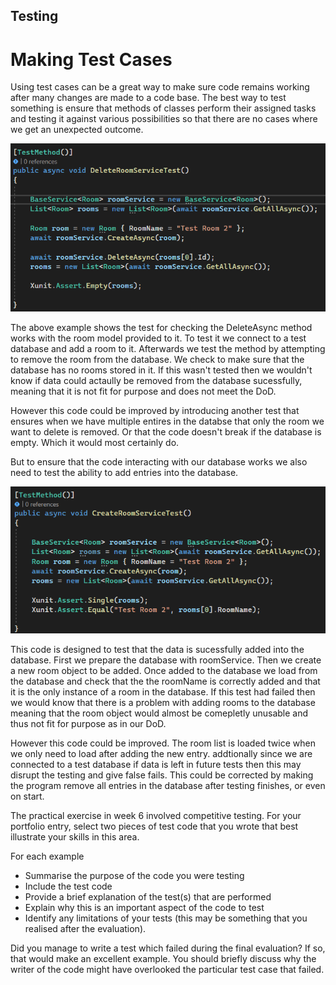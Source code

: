 ## Testing

# Making Test Cases

Using test cases can be a great way to make sure code remains working after many changes are made to a code base. The best way to test something is ensure that methods of classes perform their assigned tasks and testing it against various possibilities so that there are no cases where we get an unexpected outcome.

![image](https://github.com/TwopercentFlat/40534370Portfolio/blob/main/images/Testing/Testing1.PNG)

The above example shows the test for checking the DeleteAsync method works with the room model provided to it. To test it we connect to a test database and add a room to it. Afterwards we test the method by attempting to remove the room from the database. We check to make sure that the database has no rooms stored in it. If this wasn't tested then we wouldn't know if data could actaully be removed from the database sucessfully, meaning that it is not fit for purpose and does not meet the DoD.

However this code could be improved by introducing another test that ensures when we have multiple entires in the databse that only the room we want to delete is removed. Or that the code doesn't break if the database is empty. Which it would most certainly do.


But to ensure that the code interacting with our database works we also need to test the ability to add entries into the database.

![image](https://github.com/TwopercentFlat/40534370Portfolio/blob/main/images/Testing/Testing2.PNG)

This code is designed to test that the data is sucessfully added into the database. First we prepare the database with roomService. Then we create a new room object to be added. Once added to the database we load from the database and check that the the roomName is correctly added and that it is the only instance of a room in the database. If this test had failed then we would know that there is a problem with adding rooms to the database meaning that the room object would almost be comepletly unusable and thus not fit for purpose as in our DoD.

However this code could be improved. The room list is loaded twice when we only need to load after adding the new entry. addtionally since we are connected to a test database if data is left in future tests then this may disrupt the testing and give false fails. This could be corrected by making the program remove all entries in the database after testing finishes, or even on start.



The practical exercise in week 6 involved competitive testing. For your portfolio entry,
select two pieces of test code that you wrote that best illustrate your skills in this
area.

For each example

* Summarise the purpose of the code you were testing
* Include the test code
* Provide a brief explanation of the test(s) that are performed
* Explain why this is an important aspect of the code to test
* Identify any limitations of your tests (this may be something that you realised after
  the evaluation).

Did you manage to write a test which failed during the final evaluation? If so, that would
make an excellent example. You should briefly discuss why the writer of the code might 
have overlooked the particular test case that failed.
